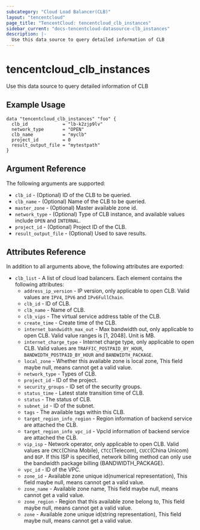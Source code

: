 ```yaml
---
subcategory: "Cloud Load Balancer(CLB)"
layout: "tencentcloud"
page_title: "TencentCloud: tencentcloud_clb_instances"
sidebar_current: "docs-tencentcloud-datasource-clb_instances"
description: |-
  Use this data source to query detailed information of CLB
---
```


# tencentcloud_clb_instances

Use this data source to query detailed information of CLB

## Example Usage

```hcl
data "tencentcloud_clb_instances" "foo" {
  clb_id             = "lb-k2zjp9lv"
  network_type       = "OPEN"
  clb_name           = "myclb"
  project_id         = 0
  result_output_file = "mytestpath"
}
```

## Argument Reference

The following arguments are supported:

* `clb_id` - (Optional) ID of the CLB to be queried.
* `clb_name` - (Optional) Name of the CLB to be queried.
* `master_zone` - (Optional) Master available zone id.
* `network_type` - (Optional) Type of CLB instance, and available values include `OPEN` and `INTERNAL`.
* `project_id` - (Optional) Project ID of the CLB.
* `result_output_file` - (Optional) Used to save results.

## Attributes Reference

In addition to all arguments above, the following attributes are exported:

* `clb_list` - A list of cloud load balancers. Each element contains the following attributes:
  * `address_ip_version` - IP version, only applicable to open CLB. Valid values are `IPV4`, `IPV6` and `IPv6FullChain`.
  * `clb_id` - ID of CLB.
  * `clb_name` - Name of CLB.
  * `clb_vips` - The virtual service address table of the CLB.
  * `create_time` - Create time of the CLB.
  * `internet_bandwidth_max_out` - Max bandwidth out, only applicable to open CLB. Valid value ranges is [1, 2048]. Unit is MB.
  * `internet_charge_type` - Internet charge type, only applicable to open CLB. Valid values are `TRAFFIC_POSTPAID_BY_HOUR`, `BANDWIDTH_POSTPAID_BY_HOUR` and `BANDWIDTH_PACKAGE`.
  * `local_zone` - Whether this available zone is local zone, This field maybe null, means cannot get a valid value.
  * `network_type` - Types of CLB.
  * `project_id` - ID of the project.
  * `security_groups` - ID set of the security groups.
  * `status_time` - Latest state transition time of CLB.
  * `status` - The status of CLB.
  * `subnet_id` - ID of the subnet.
  * `tags` - The available tags within this CLB.
  * `target_region_info_region` - Region information of backend service are attached the CLB.
  * `target_region_info_vpc_id` - VpcId information of backend service are attached the CLB.
  * `vip_isp` - Network operator, only applicable to open CLB. Valid values are `CMCC`(China Mobile), `CTCC`(Telecom), `CUCC`(China Unicom) and `BGP`. If this ISP is specified, network billing method can only use the bandwidth package billing (BANDWIDTH_PACKAGE).
  * `vpc_id` - ID of the VPC.
  * `zone_id` - Available zone unique id(numerical representation), This field maybe null, means cannot get a valid value.
  * `zone_name` - Available zone name, This field maybe null, means cannot get a valid value.
  * `zone_region` - Region that this available zone belong to, This field maybe null, means cannot get a valid value.
  * `zone` - Available zone unique id(string representation), This field maybe null, means cannot get a valid value.


